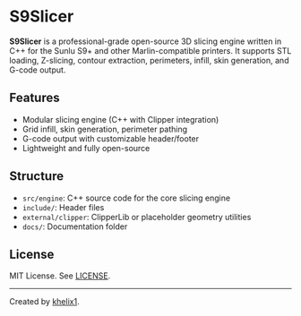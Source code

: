 # S9Slicer

**S9Slicer** is a professional-grade open-source 3D slicing engine written in C++ for the Sunlu S9+ and other Marlin-compatible printers. It supports STL loading, Z-slicing, contour extraction, perimeters, infill, skin generation, and G-code output.

## Features
- Modular slicing engine (C++ with Clipper integration)
- Grid infill, skin generation, perimeter pathing
- G-code output with customizable header/footer
- Lightweight and fully open-source

## Structure
- `src/engine`: C++ source code for the core slicing engine
- `include/`: Header files
- `external/clipper`: ClipperLib or placeholder geometry utilities
- `docs/`: Documentation folder

## License
MIT License. See [LICENSE](LICENSE).

---

Created by [khelix1](https://github.com/khelix1).

